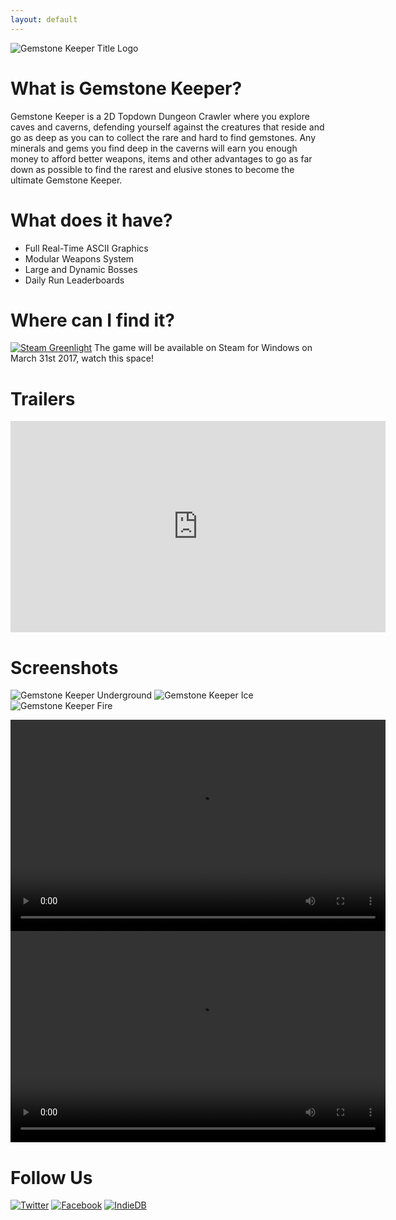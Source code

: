 ```yaml
---
layout: default
---
```


![Gemstone Keeper Title Logo](http://i.imgur.com/dzbnSG7.gif)

# What is Gemstone Keeper?
Gemstone Keeper is a 2D Topdown Dungeon Crawler where you explore caves and caverns, defending yourself against the creatures that reside and go as deep as you can to collect the rare and hard to find gemstones. Any minerals and gems you find deep in the caverns will earn you enough money to afford better weapons, items and other advantages to go as far down as possible to find the rarest and elusive stones to become the ultimate Gemstone Keeper.

# What does it have?
* Full Real-Time ASCII Graphics
* Modular Weapons System
* Large and Dynamic Bosses
* Daily Run Leaderboards

# Where can I find it?
[![Steam Greenlight](http://i.imgur.com/uj8mh9n.png)](https://steamcommunity.com/sharedfiles/filedetails/?id=661135046) 
The game will be available on Steam for Windows on March 31st 2017, watch this space!

# Trailers
<iframe width="600" height="338" src="https://www.youtube.com/embed/gZBnDGzpYJo" frameborder="0" allowfullscreen></iframe>

# Screenshots

![Gemstone Keeper Underground](http://i.imgur.com/0OOLJbD.png)
![Gemstone Keeper Ice](http://i.imgur.com/lX0NnvD.png)
![Gemstone Keeper Fire](http://i.imgur.com/21RCvIj.png)
<div class="gifv-player">
    <video preload="auto" loop="loop" autoplay width="600" height="338">
        <source type="video/webm" src="http://i.imgur.com/dWUuUfK.webm" />
        <source type="video/mp4" src="http://i.imgur.com/dWUuUfK.mp4" />
    </video>
	<div class="gifv-player-overlay"></div>
</div>
<div class="gifv-player">
    <video preload="auto" loop="loop" autoplay width="600" height="338">
        <source type="video/webm" src="http://i.imgur.com/OtsPZUo.webm" />
        <source type="video/mp4" src="http://i.imgur.com/OtsPZUo.mp4" />
    </video>
	<div class="gifv-player-overlay"></div>
</div>

# Follow Us
[![Twitter](http://i.imgur.com/WtfSBE6.png)](https://twitter.com/gamepopper)     [![Facebook](http://i.imgur.com/ilk0vwl.png)](https://www.facebook.com/GamepopperGames/)     [![IndieDB](http://i.imgur.com/4mPkE6X.png)](http://www.indiedb.com/games/gemstone-keeper)
